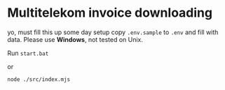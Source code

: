 # Multitelekom invoice downloading

yo, must fill this up some day
setup copy `.env.sample` to `.env` and fill with data.
Please use **Windows**, not tested on Unix.

Run `start.bat` 

or

``` bash
node ./src/index.mjs
```

